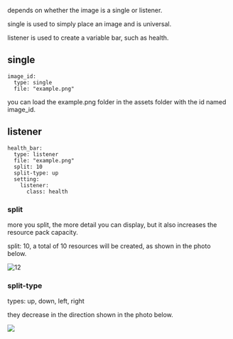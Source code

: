depends on whether the image is a single or listener.

single is used to simply place an image and is universal.

listener is used to create a variable bar, such as health.


## single

```
image_id:
  type: single
  file: "example.png"
```
you can load the example.png folder in the assets folder with the id named image_id.


## listener
```
health_bar:
  type: listener
  file: "example.png"
  split: 10
  split-type: up
  setting:
    listener:
      class: health
```

### split

more you split, the more detail you can display, but it also increases the resource pack capacity.

split: 10, a total of 10 resources will be created, as shown in the photo below.

![12](https://i.imgur.com/RCK4jbq.png)

### split-type

types: up, down, left, right

they decrease in the direction shown in the photo below.

![](https://i.imgur.com/y0pyDB6.png)